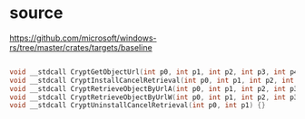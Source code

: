# source

<https://github.com/microsoft/windows-rs/tree/master/crates/targets/baseline>

```c

void __stdcall CryptGetObjectUrl(int p0, int p1, int p2, int p3, int p4, int p5, int p6, int p7) {}
void __stdcall CryptInstallCancelRetrieval(int p0, int p1, int p2, int p3) {}
void __stdcall CryptRetrieveObjectByUrlA(int p0, int p1, int p2, int p3, int p4, int p5, int p6, int p7, int p8) {}
void __stdcall CryptRetrieveObjectByUrlW(int p0, int p1, int p2, int p3, int p4, int p5, int p6, int p7, int p8) {}
void __stdcall CryptUninstallCancelRetrieval(int p0, int p1) {}

```
